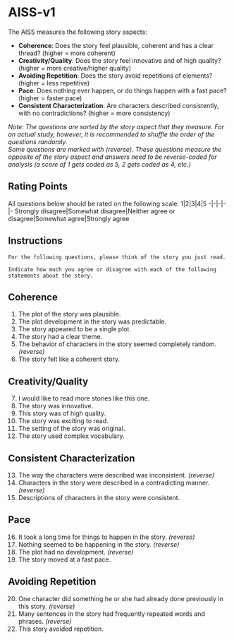 # AISS-v1
The AISS measures the following story aspects:
* **Coherence**: Does the story feel plausible, coherent and has a clear thread? (higher = more coherent)
* **Creativity/Quality**: Does the story feel innovative and of high quality? (higher = more creative/higher quality)
* **Avoiding Repetition**: Does the story avoid repetitions of elements? (higher = less repetitive)
* **Pace**: Does nothing ever happen, or do things happen with a fast pace? (higher = faster pace)
* **Consistent Characterization**:  Are characters described consistently, with no contradictions? (higher = more consistency)

_Note: The questions are sorted by the story aspect that they measure. For an actual study, however, it is recommended to shuffle the order of the questions randomly.\
Some questions are marked with (reverse). These questions measure the opposite of the story aspect and answers need to be reverse-coded for analysis (a score of 1 gets coded as 5, 2 gets coded as 4, etc.)_

## Rating Points
All questions below should be rated on the following scale:
1|2|3|4|5
-|-|-|-|-
Strongly disagree|Somewhat disagree|Neither agree or disagree|Somewhat agree|Strongly agree

## Instructions
```
For the following questions, please think of the story you just read.

Indicate how much you agree or disagree with each of the following statements about the story.
```

## Coherence
1. The plot of the story was plausible.
2. The plot development in the story was predictable.
3. The story appeared to be a single plot.
4. The story had a clear theme.
5. The behavior of characters in the story seemed completely random. _(reverse)_
6. The story felt like a coherent story.

## Creativity/Quality
7. I would like to read more stories like this one.
8. The story was innovative.
9. This story was of high quality.
10. The story was exciting to read.
11. The setting of the story was original.
12. The story used complex vocabulary.

## Consistent Characterization
13. The way the characters were described was inconsistent. _(reverse)_
14. Characters in the story were described in a contradicting manner. _(reverse)_
15. Descriptions of characters in the story were consistent.

## Pace
16. It took a long time for things to happen in the story. _(reverse)_
17. Nothing seemed to be happening in the story. _(reverse)_
18. The plot had no development. _(reverse)_
19. The story moved at a fast pace.

## Avoiding Repetition
20. One character did something he or she had already done previously in this story. _(reverse)_
21. Many sentences in the story had frequently repeated words and phrases. _(reverse)_
22. This story avoided repetition.
